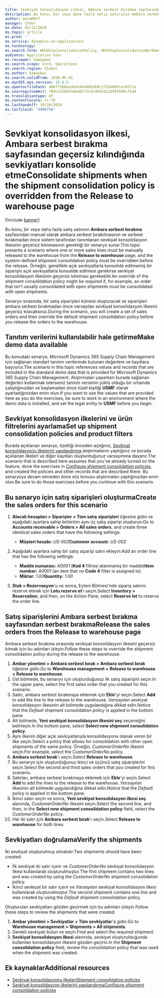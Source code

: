 ```yaml
---
title: Sevkiyat konsolidasyon ilkesi, Ambara serbest bırakma sayfasından geçersiz kılındığında sevkiyatları konsolide etme
description: Bu konu, bir veya daha fazla satış satırının Ambara serbest bırakma sayfasından manuel olarak ambara serbest bırakılmasının ve serbest bırakmadan önce sistem tarafından tanımlanan sevkiyat konsolidasyon ilkesinin geçersiz kılınmasının gerektiği bir senaryo sunar.
author: GarmMSFT
manager: tfehr
ms.date: 05/12/2020
ms.topic: article
ms.prod: ''
ms.service: dynamics-ax-applications
ms.technology: ''
ms.search.form: WHSShipConsolidationPolicy, WHSShipConsolidationWorkbench
audience: Application User
ms.reviewer: kamaybac
ms.search.scope: Core, Operations
ms.search.region: Global
ms.author: kamaybac
ms.search.validFrom: 2020-05-01
ms.dyn365.ops.version: 10.0.6
ms.openlocfilehash: 406ff268eede4a9d448b3b9c1729a00fcec8f21e
ms.sourcegitcommit: 708ca25687a4e48271cdcd6d2d22d99fb94cf140
ms.translationtype: HT
ms.contentlocale: tr-TR
ms.lasthandoff: 10/10/2020
ms.locfileid: "3986756"
---
```

# <a name="consolidate-shipments-when-the-shipment-consolidation-policy-is-overridden-from-the-release-to-warehouse-page"></a><span data-ttu-id="e7e70-103">Sevkiyat konsolidasyon ilkesi, Ambara serbest bırakma sayfasından geçersiz kılındığında sevkiyatları konsolide etme</span><span class="sxs-lookup"><span data-stu-id="e7e70-103">Consolidate shipments when the shipment consolidation policy is overridden from the Release to warehouse page</span></span>

[!include [banner](../includes/banner.md)]

<span data-ttu-id="e7e70-104">Bu konu, bir veya daha fazla satış satırının **Ambara serbest bırakma** sayfasından manuel olarak ambara serbest bırakılmasının ve serbest bırakmadan önce sistem tarafından tanımlanan sevkiyat konsolidasyon ilkesinin geçersiz kılınmasının gerektiği bir senaryo sunar.</span><span class="sxs-lookup"><span data-stu-id="e7e70-104">This topic presents a scenario where one or more sales lines must be manually released to the warehouse from the **Release to warehouse** page, and the system-defined shipment consolidation policy must be overridden before the release.</span></span> <span data-ttu-id="e7e70-105">Örneğin, genellikle açık sevkiyatlarla konsolide edilmemiş bir siparişin açık sevkiyatlarla konsolide edilmesi gerekirse sevkiyat konsolidasyon ilkesinin geçersiz kılınması gerekebilir.</span><span class="sxs-lookup"><span data-stu-id="e7e70-105">An override of the shipment consolidation policy might be required if, for example, an order that isn't usually consolidated with open shipments must be consolidated with open shipments.</span></span>

<span data-ttu-id="e7e70-106">Senaryo sırasında, bir satış siparişleri kümesi oluşturacak ve siparişleri ambara serbest bırakmadan önce varsayılan sevkiyat konsolidasyon ilkesini geçersiz kılacaksınız.</span><span class="sxs-lookup"><span data-stu-id="e7e70-106">During the scenario, you will create a set of sales orders and then override the default shipment consolidation policy before you release the orders to the warehouse.</span></span>

## <a name="make-demo-data-available"></a><span data-ttu-id="e7e70-107">Tanıtım verilerini kullanılabilir hale getirme</span><span class="sxs-lookup"><span data-stu-id="e7e70-107">Make demo data available</span></span>

<span data-ttu-id="e7e70-108">Bu konudaki senaryo, Microsoft Dynamics 365 Supply Chain Management için sağlanan standart tanıtım verilerinde bulunan değerlere ve kayıtlara başvurur.</span><span class="sxs-lookup"><span data-stu-id="e7e70-108">The scenario in this topic references values and records that are included in the standard demo data that is provided for Microsoft Dynamics 365 Supply Chain Management.</span></span> <span data-ttu-id="e7e70-109">Alıştırmaları yaparken burada sağlanan değerleri kullanmak isterseniz tanıtım verisinin yüklü olduğu bir ortamda çalıştığınızdan ve başlamadan önce tüzel kişiliği **USMF** olarak ayarladığınızdan emin olun.</span><span class="sxs-lookup"><span data-stu-id="e7e70-109">If you want to use the values that are provided here as you do the exercises, be sure to work in an environment where the demo data is installed, and set the legal entity to **USMF** before you begin.</span></span>

## <a name="set-up-shipment-consolidation-policies-and-product-filters"></a><span data-ttu-id="e7e70-110">Sevkiyat konsolidasyon ilkelerini ve ürün filtrelerini ayarlama</span><span class="sxs-lookup"><span data-stu-id="e7e70-110">Set up shipment consolidation policies and product filters</span></span>

<span data-ttu-id="e7e70-111">Burada açıklanan senaryo, özelliği önceden açtığınız, [Sevkiyat konsolidasyonu ilkelerini yapılandırma](configure-shipment-consolidation-policies.md) alıştırmalarını yaptığınız ve burada açıklanan ilkeleri ve diğer kayıtları oluşturduğunuz varsayımına dayanır.</span><span class="sxs-lookup"><span data-stu-id="e7e70-111">The scenario that is described here assumes that you've already turned on the feature, done the exercises in [Configure shipment consolidation policies](configure-shipment-consolidation-policies.md), and created the policies and other records that are described there.</span></span> <span data-ttu-id="e7e70-112">Bu senaryoya devam etmeden önce söz konusu alıştırmaları yaptığınızdan emin olun.</span><span class="sxs-lookup"><span data-stu-id="e7e70-112">Be sure to do those exercises before you continue with this scenario.</span></span>

## <a name="create-the-sales-orders-for-this-scenario"></a><span data-ttu-id="e7e70-113">Bu senaryo için satış siparişleri oluşturma</span><span class="sxs-lookup"><span data-stu-id="e7e70-113">Create the sales orders for this scenario</span></span>

1. <span data-ttu-id="e7e70-114">**Alacak hesapları \> Siparişler \> Tüm satış siparişleri** öğesine gidin ve aşağıdaki ayarlara sahip birbirinin aynı üç satış siparişi oluşturun:</span><span class="sxs-lookup"><span data-stu-id="e7e70-114">Go to **Accounts receivable \> Orders \> All sales orders**, and create three identical sales orders that have the following settings:</span></span>

    - <span data-ttu-id="e7e70-115">**Müşteri hesabı:** *US-002*</span><span class="sxs-lookup"><span data-stu-id="e7e70-115">**Customer account:** *US-002*</span></span>

1. <span data-ttu-id="e7e70-116">Aşağıdaki ayarlara sahip bir satış siparişi satırı ekleyin:</span><span class="sxs-lookup"><span data-stu-id="e7e70-116">Add an order line that has the following settings:</span></span>

    - <span data-ttu-id="e7e70-117">**Madde numarası:** *A0001* (**Kod 4** filtresi atanmamış bir madde)</span><span class="sxs-lookup"><span data-stu-id="e7e70-117">**Item number:** *A0001* (an item that no **Code 4** filter is assigned to)</span></span>
    - <span data-ttu-id="e7e70-118">**Miktar:** *1.00*</span><span class="sxs-lookup"><span data-stu-id="e7e70-118">**Quantity:** *1.00*</span></span>

1. <span data-ttu-id="e7e70-119">**Stok \> Rezervasyon**'u ve sonra, Eylem Bölmesi'nde sipariş satırını rezerve etmek için **Lotu rezerve et**'i seçin.</span><span class="sxs-lookup"><span data-stu-id="e7e70-119">Select **Inventory \> Reservation**, and then, on the Action Pane, select **Reserve lot** to reserve the order line.</span></span>

## <a name="release-the-sales-orders-from-the-release-to-warehouse-page"></a><span data-ttu-id="e7e70-120">Satış siparişlerini Ambara serbest bırakma sayfasından serbest bırakma</span><span class="sxs-lookup"><span data-stu-id="e7e70-120">Release the sales orders from the Release to warehouse page</span></span>

<span data-ttu-id="e7e70-121">Ambara serbest bırakma sırasında sevkiyat konsolidasyon ilkesini geçersiz kılmak için bu adımları izleyin.</span><span class="sxs-lookup"><span data-stu-id="e7e70-121">Follow these steps to override the shipment consolidation policy during the release to the warehouse.</span></span>

1. <span data-ttu-id="e7e70-122">**Ambar yönetimi \> Ambara serbest bırak \> Ambara serbest bırak** öğesine gidin.</span><span class="sxs-lookup"><span data-stu-id="e7e70-122">Go to **Warehouse management \> Release to warehouse \> Release to warehouse**.</span></span>
1. <span data-ttu-id="e7e70-123">Üst bölmede, bu senaryo için oluşturduğunuz ilk satış siparişini seçin.</span><span class="sxs-lookup"><span data-stu-id="e7e70-123">In the upper pane, select the first sales order that you created for this scenario.</span></span>
1. <span data-ttu-id="e7e70-124">Satırı, ambara serbest bırakmaya eklemek için **Ekle**'yi seçin.</span><span class="sxs-lookup"><span data-stu-id="e7e70-124">Select **Add** to add the line to the release to the warehouse.</span></span> <span data-ttu-id="e7e70-125">*Varsayılan* sevkiyat konsolidasyon ilkesinin alt bölmede uygulandığına dikkat edin.</span><span class="sxs-lookup"><span data-stu-id="e7e70-125">Notice that the *Default* shipment consolidation policy is applied in the bottom pane.</span></span>
1. <span data-ttu-id="e7e70-126">Alt bölmede, **Yeni sevkiyat konsolidasyon ilkesini seç** seçeneğini belirleyin.</span><span class="sxs-lookup"><span data-stu-id="e7e70-126">In the bottom pane, select **Select new shipment consolidation policy**.</span></span>
1. <span data-ttu-id="e7e70-127">Aynı ilkenin diğer açık sevkiyatlarıyla konsolidasyona olanak veren bir ilke seçin.</span><span class="sxs-lookup"><span data-stu-id="e7e70-127">Select a policy that allows for consolidation with other open shipments of the same policy.</span></span> <span data-ttu-id="e7e70-128">Örneğin, *CustomerOrderNo* ilkesini seçin.</span><span class="sxs-lookup"><span data-stu-id="e7e70-128">For example, select the *CustomerOrderNo* policy.</span></span>
1. <span data-ttu-id="e7e70-129">**Ambara serbest bırak**'ı seçin.</span><span class="sxs-lookup"><span data-stu-id="e7e70-129">Select **Release to warehouse**.</span></span>
1. <span data-ttu-id="e7e70-130">Bu senaryo için oluşturduğunuz ikinci ve üçüncü satış siparişlerini seçin.</span><span class="sxs-lookup"><span data-stu-id="e7e70-130">Select the second and third sales orders that you created for this scenario.</span></span>
1. <span data-ttu-id="e7e70-131">Satırları, ambara serbest bırakmaya eklemek için **Ekle**'yi seçin.</span><span class="sxs-lookup"><span data-stu-id="e7e70-131">Select **Add** to add the lines to the release to the warehouse.</span></span> <span data-ttu-id="e7e70-132">*Varsayılan* ilkesinin alt bölmede uygulandığına dikkat edin.</span><span class="sxs-lookup"><span data-stu-id="e7e70-132">Notice that the *Default* policy is applied in the bottom pane.</span></span>
1. <span data-ttu-id="e7e70-133">İkinci satırı seçin ve sonra, **Yeni sevkiyat konsolidasyon ilkesi seç** alanında, *CustomerOrderNo* ilkesini seçin.</span><span class="sxs-lookup"><span data-stu-id="e7e70-133">Select the second line, and then, in the **Select new shipment consolidation policy** field, select the *CustomerOrderNo* policy.</span></span>
1. <span data-ttu-id="e7e70-134">Her iki satır için **Ambara serbest bırak**'ı seçin.</span><span class="sxs-lookup"><span data-stu-id="e7e70-134">Select **Release to warehouse** for both lines.</span></span>

## <a name="verify-the-shipments"></a><span data-ttu-id="e7e70-135">Sevkiyatları doğrulama</span><span class="sxs-lookup"><span data-stu-id="e7e70-135">Verify the shipments</span></span>

<span data-ttu-id="e7e70-136">İki sevkiyat oluşturulmuş olmalıdır:</span><span class="sxs-lookup"><span data-stu-id="e7e70-136">Two shipments should have been created:</span></span>

- <span data-ttu-id="e7e70-137">İlk sevkiyat iki satır içerir ve *CustomerOrderNo* sevkiyat konsolidasyon ilkesi kullanılarak oluşturulmuştur.</span><span class="sxs-lookup"><span data-stu-id="e7e70-137">The first shipment contains two lines and was created by using the *CustomerOrderNo* shipment consolidation policy.</span></span>
- <span data-ttu-id="e7e70-138">İkinci sevkiyat bir satır içerir ve *Varsayılan* sevkiyat konsolidasyon ilkesi kullanılarak oluşturulmuştur.</span><span class="sxs-lookup"><span data-stu-id="e7e70-138">The second shipment contains one line and was created by using the *Default* shipment consolidation policy.</span></span>

<span data-ttu-id="e7e70-139">Oluşturulan sevkiyatları gözden geçirmek için bu adımları izleyin.</span><span class="sxs-lookup"><span data-stu-id="e7e70-139">Follow these steps to review the shipments that were created.</span></span>

1. <span data-ttu-id="e7e70-140">**Ambar yönetimi \> Sevkiyatlar \> Tüm sevkiyatlar**'a gidin.</span><span class="sxs-lookup"><span data-stu-id="e7e70-140">Go to **Warehouse management \> Shipments \> All shipments**.</span></span>
1. <span data-ttu-id="e7e70-141">Gerekli sevkiyatı bulun ve seçin.</span><span class="sxs-lookup"><span data-stu-id="e7e70-141">Find and select the required shipment.</span></span>
1. <span data-ttu-id="e7e70-142">**Sevkiyat konsolidasyon ilkesi** alanında, sevkiyat oluşturulduğunda kullanılan konsolidasyon ilkesini gözden geçirin.</span><span class="sxs-lookup"><span data-stu-id="e7e70-142">In the **Shipment consolidation policy** field, review the consolidation policy that was used when the shipment was created.</span></span>

## <a name="additional-resources"></a><span data-ttu-id="e7e70-143">Ek kaynaklar</span><span class="sxs-lookup"><span data-stu-id="e7e70-143">Additional resources</span></span>

- [<span data-ttu-id="e7e70-144">Sevkiyat konsolidasyonu ilkeleri</span><span class="sxs-lookup"><span data-stu-id="e7e70-144">Shipment consolidation policies</span></span>](about-shipment-consolidation-policies.md)
- [<span data-ttu-id="e7e70-145">Sevkiyat konsolidasyon ilkelerini yapılandırma</span><span class="sxs-lookup"><span data-stu-id="e7e70-145">Configure shipment consolidation policies</span></span>](configure-shipment-consolidation-policies.md)
